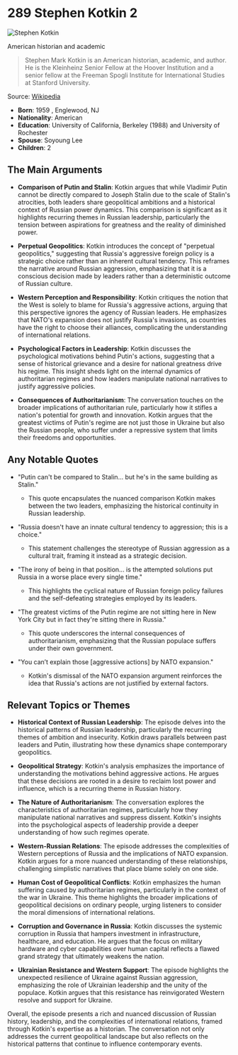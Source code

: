 # 289 Stephen Kotkin 2


![Stephen Kotkin](https://encrypted-tbn0.gstatic.com/images?q=tbn:ANd9GcSnXR8Mgjym0UkuS7jnzJRgUgEqjE5Oj6H-Ptho86w&s=0)

American historian and academic

> Stephen Mark Kotkin is an American historian, academic, and author. He is the Kleinheinz Senior Fellow at the Hoover Institution and a senior fellow at the Freeman Spogli Institute for International Studies at Stanford University.

Source: [Wikipedia](https://en.wikipedia.org/wiki/Stephen_Kotkin)

- **Born**: 1959 , Englewood, NJ
- **Nationality**: American
- **Education**: University of California, Berkeley (1988) and University of Rochester
- **Spouse**: Soyoung Lee
- **Children**: 2


## The Main Arguments

- **Comparison of Putin and Stalin**: Kotkin argues that while Vladimir Putin cannot be directly compared to Joseph Stalin due to the scale of Stalin's atrocities, both leaders share geopolitical ambitions and a historical context of Russian power dynamics. This comparison is significant as it highlights recurring themes in Russian leadership, particularly the tension between aspirations for greatness and the reality of diminished power.

- **Perpetual Geopolitics**: Kotkin introduces the concept of "perpetual geopolitics," suggesting that Russia's aggressive foreign policy is a strategic choice rather than an inherent cultural tendency. This reframes the narrative around Russian aggression, emphasizing that it is a conscious decision made by leaders rather than a deterministic outcome of Russian culture.

- **Western Perception and Responsibility**: Kotkin critiques the notion that the West is solely to blame for Russia's aggressive actions, arguing that this perspective ignores the agency of Russian leaders. He emphasizes that NATO's expansion does not justify Russia's invasions, as countries have the right to choose their alliances, complicating the understanding of international relations.

- **Psychological Factors in Leadership**: Kotkin discusses the psychological motivations behind Putin's actions, suggesting that a sense of historical grievance and a desire for national greatness drive his regime. This insight sheds light on the internal dynamics of authoritarian regimes and how leaders manipulate national narratives to justify aggressive policies.

- **Consequences of Authoritarianism**: The conversation touches on the broader implications of authoritarian rule, particularly how it stifles a nation's potential for growth and innovation. Kotkin argues that the greatest victims of Putin's regime are not just those in Ukraine but also the Russian people, who suffer under a repressive system that limits their freedoms and opportunities.

## Any Notable Quotes

- "Putin can't be compared to Stalin... but he's in the same building as Stalin."
  - This quote encapsulates the nuanced comparison Kotkin makes between the two leaders, emphasizing the historical continuity in Russian leadership.

- "Russia doesn't have an innate cultural tendency to aggression; this is a choice."
  - This statement challenges the stereotype of Russian aggression as a cultural trait, framing it instead as a strategic decision.

- "The irony of being in that position... is the attempted solutions put Russia in a worse place every single time."
  - This highlights the cyclical nature of Russian foreign policy failures and the self-defeating strategies employed by its leaders.

- "The greatest victims of the Putin regime are not sitting here in New York City but in fact they're sitting there in Russia."
  - This quote underscores the internal consequences of authoritarianism, emphasizing that the Russian populace suffers under their own government.

- "You can’t explain those [aggressive actions] by NATO expansion."
  - Kotkin's dismissal of the NATO expansion argument reinforces the idea that Russia's actions are not justified by external factors.

## Relevant Topics or Themes

- **Historical Context of Russian Leadership**: The episode delves into the historical patterns of Russian leadership, particularly the recurring themes of ambition and insecurity. Kotkin draws parallels between past leaders and Putin, illustrating how these dynamics shape contemporary geopolitics.

- **Geopolitical Strategy**: Kotkin's analysis emphasizes the importance of understanding the motivations behind aggressive actions. He argues that these decisions are rooted in a desire to reclaim lost power and influence, which is a recurring theme in Russian history.

- **The Nature of Authoritarianism**: The conversation explores the characteristics of authoritarian regimes, particularly how they manipulate national narratives and suppress dissent. Kotkin's insights into the psychological aspects of leadership provide a deeper understanding of how such regimes operate.

- **Western-Russian Relations**: The episode addresses the complexities of Western perceptions of Russia and the implications of NATO expansion. Kotkin argues for a more nuanced understanding of these relationships, challenging simplistic narratives that place blame solely on one side.

- **Human Cost of Geopolitical Conflicts**: Kotkin emphasizes the human suffering caused by authoritarian regimes, particularly in the context of the war in Ukraine. This theme highlights the broader implications of geopolitical decisions on ordinary people, urging listeners to consider the moral dimensions of international relations.

- **Corruption and Governance in Russia**: Kotkin discusses the systemic corruption in Russia that hampers investment in infrastructure, healthcare, and education. He argues that the focus on military hardware and cyber capabilities over human capital reflects a flawed grand strategy that ultimately weakens the nation.

- **Ukrainian Resistance and Western Support**: The episode highlights the unexpected resilience of Ukraine against Russian aggression, emphasizing the role of Ukrainian leadership and the unity of the populace. Kotkin argues that this resistance has reinvigorated Western resolve and support for Ukraine.

Overall, the episode presents a rich and nuanced discussion of Russian history, leadership, and the complexities of international relations, framed through Kotkin's expertise as a historian. The conversation not only addresses the current geopolitical landscape but also reflects on the historical patterns that continue to influence contemporary events.